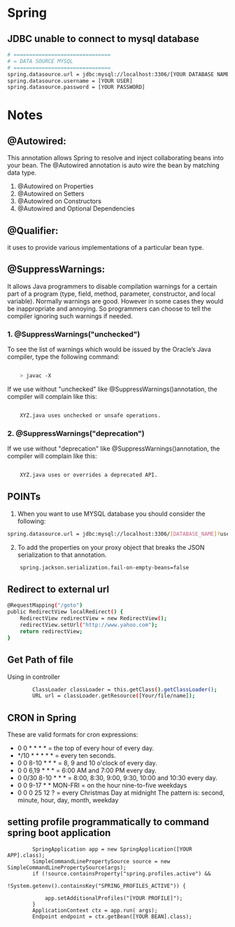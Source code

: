 # Spring

## JDBC unable to connect to mysql database
```bash
# ===============================
# = DATA SOURCE MYSQL
# ===============================
spring.datasource.url = jdbc:mysql://localhost:3306/[YOUR DATABASE NAME]?autoReconnect=true&useSSL=false&serverTimezone=PDT
spring.datasource.username = [YOUR USER]
spring.datasource.password = [YOUR PASSWORD]

```



# Notes

## @Autowired:

This annotation allows Spring to resolve and inject collaborating beans into your bean.
The @Autowired annotation is auto wire the bean by matching data type.
1. @Autowired on Properties
2. @Autowired on Setters
3. @Autowired on Constructors
4. @Autowired and Optional Dependencies

## @Qualifier:

it uses to provide various implementations of a particular bean type.

## @SuppressWarnings: 

It allows Java programmers to disable compilation warnings for a certain part of a program (type, field, method, parameter, constructor, and local variable).
Normally warnings are good. However in some cases they would be inappropriate and annoying.
So programmers can choose to tell the compiler ignoring such warnings if needed.

### 1. @SuppressWarnings("unchecked")
To see the list of warnings which would be issued by the Oracle’s Java compiler, type the following command:
 
``` bash

	> javac -X
```
If we use without "unchecked" like @SuppressWarnings()annotation, the compiler will complain like this:

``` bash

	XYZ.java uses unchecked or unsafe operations.
```

### 2. @SuppressWarnings("deprecation")

If we use without "deprecation" like @SuppressWarnings()annotation, the compiler will complain like this:

``` bash

	XYZ.java uses or overrides a deprecated API.
```

## POINTs

1. When you want to use MYSQL database you should consider the following:
``` bash
spring.datasource.url = jdbc:mysql://localhost:3306/[DATABASE_NAME]?useUnicode=true&characterEncoding=UTF-8&useJDBCCompliantTimezoneShift=true&useLegacyDatetimeCode=false&serverTimezone=UTC
```

2. To add the properties on your proxy object that breaks the JSON serialization to that annotation.
``` bash
	spring.jackson.serialization.fail-on-empty-beans=false
```

## Redirect to external url

```bash
@RequestMapping("/goto")
public RedirectView localRedirect() {
    RedirectView redirectView = new RedirectView();
    redirectView.setUrl("http://www.yahoo.com");
    return redirectView;
}
```
## Get Path of file 
Using in controller
```bash
        ClassLoader classLoader = this.getClass().getClassLoader();
        URL url = classLoader.getResource([Your/file/name]);
```

## CRON in Spring

These are valid formats for cron expressions:

* 0 0 * * * * = the top of every hour of every day.
* */10 * * * * * = every ten seconds.
* 0 0 8-10 * * * = 8, 9 and 10 o'clock of every day.
* 0 0 6,19 * * * = 6:00 AM and 7:00 PM every day.
* 0 0/30 8-10 * * * = 8:00, 8:30, 9:00, 9:30, 10:00 and 10:30 every day.
* 0 0 9-17 * * MON-FRI = on the hour nine-to-five weekdays
* 0 0 0 25 12 ? = every Christmas Day at midnight
The pattern is:
    second, minute, hour, day, month, weekday

## setting profile programmatically to command spring boot application
```code
        SpringApplication app = new SpringApplication([YOUR APP].class);
        SimpleCommandLinePropertySource source = new SimpleCommandLinePropertySource(args);
        if (!source.containsProperty("spring.profiles.active") &&
                !System.getenv().containsKey("SPRING_PROFILES_ACTIVE")) {

            app.setAdditionalProfiles("[YOUR PROFILE]");
        }
        ApplicationContext ctx = app.run( args);
        Endpoint endpoint = ctx.getBean([YOUR BEAN].class);

```